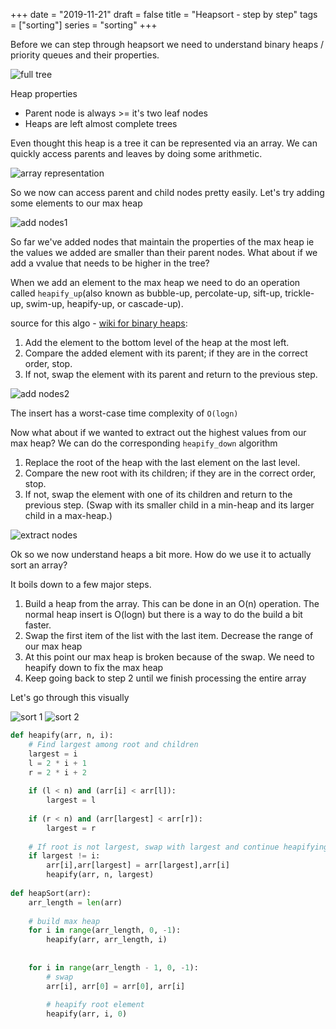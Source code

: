 +++
date = "2019-11-21"
draft = false
title = "Heapsort - step by step"
tags = ["sorting"]
series = "sorting"
+++

Before we can step through heapsort we need to understand binary heaps / priority queues and their properties. 

![full tree](/images/p28/max_heap_tree.png)

Heap properties  
- Parent node is always >= it's two leaf nodes  
- Heaps are left almost complete trees  

Even thought this heap is a tree it can be represented via an array. We can quickly access parents and leaves by doing some arithmetic.

![array representation](/images/p28/array_representation.png)

So we now can access parent and child nodes pretty easily. Let's try adding some elements to our max heap

![add nodes1](/images/p28/add1.png)

So far we've added nodes that maintain the properties of the max heap ie the values we added are smaller than their parent nodes. What about if we add a vvalue that needs to be higher in the tree?

When we add an element to the max heap we need to do an operation called `heapify_up`(also known as bubble-up, percolate-up, sift-up, trickle-up, swim-up, heapify-up, or cascade-up).

source for this algo - [wiki for binary heaps](https://en.wikipedia.org/wiki/Binary_heap):

1. Add the element to the bottom level of the heap at the most left.
2. Compare the added element with its parent; if they are in the correct order, stop.
3. If not, swap the element with its parent and return to the previous step.

![add nodes2](/images/p28/add2.png)

The insert has a worst-case time complexity of `O(logn)`

Now what about if we wanted to extract out the highest values from our max heap? We can do the corresponding `heapify_down` algorithm

1. Replace the root of the heap with the last element on the last level.
2. Compare the new root with its children; if they are in the correct order, stop.
3. If not, swap the element with one of its children and return to the previous step. (Swap with its smaller child in a min-heap and its larger child in a max-heap.)

![extract nodes](/images/p28/extract.png)

Ok so we now understand heaps a bit more. How do we use it to actually sort an array?

It boils down to a few major steps.

1. Build a heap from the array. This can be done in an O(n) operation. The normal heap insert is O(logn) but there is a way to do the build a bit faster. 
2. Swap the first item of the list with the last item. Decrease the range of our max heap
3. At this point our max heap is broken because of the swap. We need to heapify down to fix the max heap
4. Keep going back to step 2 until we finish processing the entire array

Let's go through this visually 

![sort 1](/images/p28/sort1.png) 
![sort 2](/images/p28/sort2.png)

```python
def heapify(arr, n, i):
    # Find largest among root and children
    largest = i
    l = 2 * i + 1
    r = 2 * i + 2 
 
    if (l < n) and (arr[i] < arr[l]):
        largest = l
 
    if (r < n) and (arr[largest] < arr[r]):
        largest = r
 
    # If root is not largest, swap with largest and continue heapifying
    if largest != i:
        arr[i],arr[largest] = arr[largest],arr[i]
        heapify(arr, n, largest)
 
def heapSort(arr):
    arr_length = len(arr)
 
    # build max heap
    for i in range(arr_length, 0, -1):
        heapify(arr, arr_length, i)
 
    
    for i in range(arr_length - 1, 0, -1):
        # swap
        arr[i], arr[0] = arr[0], arr[i]  
        
        # heapify root element
        heapify(arr, i, 0)
```
